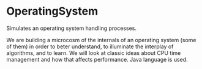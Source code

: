 # OperatingSystem
Simulates an operating system handling processes.

We are building a microcosm of the internals of an operating system (some of them) in order to beter
understand, to illuminate the interplay of algorithms, and to learn. We will look at classic ideas about
CPU time management and how that affects performance. Java language is used. 
